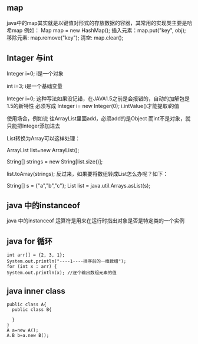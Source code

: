## map
java中的map其实就是以键值对形式的存放数据的容器，其常用的实现类主要是哈希map
例如：
Map map = new HashMap();
插入元素：map.put("key", obj); 
移除元素: map.remove("key");
清空: map.clear();

## Intager 与int
Integer i=0; 
i是一个对象 

int i=3; 
i是一个基础变量 

Integer i=0; 
这种写法如果没记错，在JAVA1.5之前是会报错的，自动的加解包是1.5的新特性 
必须写成 
Integer i= new Integer(0); 
i.intValue()才能提取i的值

使用场合，例如说
往ArrayList里面add，必须add的是Object
而int不是对象，就只能把Integer添加进去


List转换为Array可以这样处理：

ArrayList<String> list=new ArrayList<String>();

String[] strings = new String[list.size()];

list.toArray(strings);
反过来，如果要将数组转成List怎么办呢？如下：

String[] s = {"a","b","c"};
List list = java.util.Arrays.asList(s);


## java 中的instanceof
java 中的instanceof 运算符是用来在运行时指出对象是否是特定类的一个实例

## java for 循环
 
```
int arr[] = {2, 3, 1};   
System.out.println("----1----排序前的一维数组");   
for (int x : arr) {   
System.out.println(x); //逐个输出数组元素的值   

```

## java inner class
```
public class A{
  public class B{
     
  }
}
A a=new A();
A.B b=a.new B();

```
